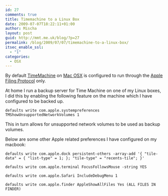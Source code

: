 ```yaml
---
id: 27
comments: true
title: Timemachine to a Linux Box
date: 2009-07-07T18:22:11+01:00
author: Mischa
layout: post
guid: http://mmt.me.uk/blog/?p=27
permalink: /blog/2009/07/07/timemachine-to-a-linux-box/
itsec_enable_ssl:
  - "1"
categories:
  - OSX
---
```

By default [TimeMachine](http://www.apple.com/macosx/features/timemachine.html) on [Mac OSX](http://www.apple.com/macosx/) is configured to run through the [Apple Filing Protocol](http://en.wikipedia.org/wiki/Apple_Filing_Protocol) only. 

At home I run a backup server for Time Machine on one of my Linux boxes, I did this by enabling the following feature on the machine which I have configured to be backed up. 

`defaults write com.apple.systempreferences TMShowUnsupportedNetworkVolumes 1` 

This in turn allows for unsupported network volumes to be used as backup volumes. 

Below are some other Apple related preferences I have configured on my macbook:

`defaults write com.apple.dock persistent-others -array-add '{ "tile-data" = { "list-type" = 1; }; "tile-type" = "recents-tile"; }'`

`defaults write com.apple.terminal FocusFollowsMouse -string YES`

`defaults write com.apple.Safari IncludeDebugMenu 1`

`defaults write com.apple.finder AppleShowAllFiles Yes (ALL FILES IN FINDER)`
